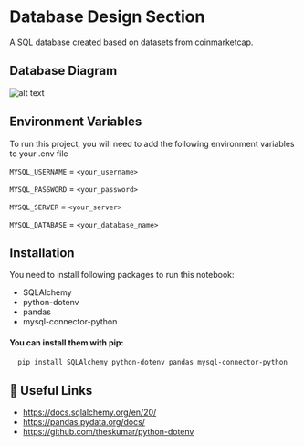 # Database Design Section

A SQL database created based on datasets from coinmarketcap.

## Database Diagram
![alt text](https://github.com/qdsb/coinmarketcap_project/blob/database/database/diagram.PNG?raw=true)

## Environment Variables

To run this project, you will need to add the following environment variables to your .env file

`MYSQL_USERNAME` = `<your_username>`

`MYSQL_PASSWORD` = `<your_password>`

`MYSQL_SERVER` = `<your_server>`

`MYSQL_DATABASE` = `<your_database_name>`


## Installation

You need to install following packages to run this notebook:

* SQLAlchemy
* python-dotenv
* pandas
* mysql-connector-python

#### You can install them with pip:

```bash
  pip install SQLAlchemy python-dotenv pandas mysql-connector-python
```
    
## 🔗 Useful Links
- https://docs.sqlalchemy.org/en/20/
- https://pandas.pydata.org/docs/
- https://github.com/theskumar/python-dotenv
